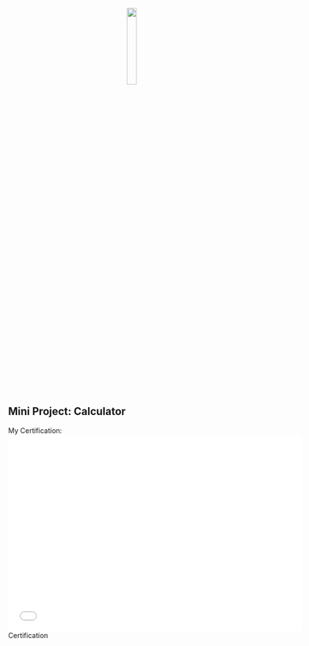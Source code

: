 <p align="center"><img src="https://myskill.id/_next/image?url=%2F_next%2Fstatic%2Fmedia%2Fmyskill-logo.0b4d0f9d.png&w=828&q=75" style="width:20%; margin:auto;"  ></p>

## Mini Project: Calculator
My Certification: <embed type="application/pdf" src="file:///C:/Users/USER/Downloads/Certificate%20of%20Course%20Completion.pdf" width="600" height="400">Certification</embed>

